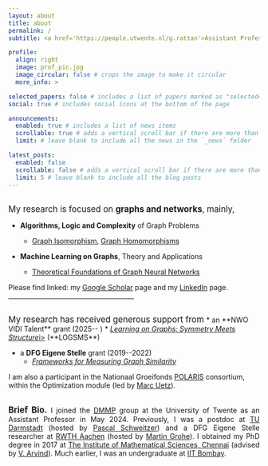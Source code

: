 ```yaml
---
layout: about
title: about
permalink: /
subtitle: <a href='https://people.utwente.nl/g.rattan'>Assistant Professor</a> in Applied Math, <a href='https://www.utwente.nl/en/'>University of Twente (NL)</a>

profile:
  align: right
  image: prof_pic.jpg
  image_circular: false # crops the image to make it circular
  more_info: >

selected_papers: false # includes a list of papers marked as "selected={true}"
social: true # includes social icons at the bottom of the page

announcements:
  enabled: true # includes a list of news items
  scrollable: true # adds a vertical scroll bar if there are more than 3 news items
  limit: # leave blank to include all the news in the `_news` folder

latest_posts:
  enabled: false
  scrollable: false # adds a vertical scroll bar if there are more than 3 new posts items
  limit: 5 # leave blank to include all the blog posts
---
```


<br>
<big>My research is focused on <b>graphs and networks</b>, mainly, </big> 

* **Algorithms, Logic and Complexity** of Graph Problems
  * <a href = "https://link.springer.com/chapter/10.1007/978-3-319-22177-9_26">Graph Isomorphism</a>, <a href = "https://drops.dagstuhl.de/entities/document/10.4230/LIPIcs.ICALP.2018.40">Graph Homomorphisms</a>

* **Machine Learning on Graphs**, Theory and Applications
  * <a href = "https://ojs.aaai.org/index.php/AAAI/article/view/4384">Theoretical Foundations of Graph Neural Networks</a>

Please find linked: my <a href="https://scholar.google.com/citations?user=ZF_ryC4AAAAJ&hl=en">Google Scholar</a> page and my <a href="https://www.linkedin.com/in/gaurav-rattan-6b980530b/">LinkedIn</a> page. 
<br> 

<hr align="left" width="50%">

<br>
<big>My research has received generous support from </big>
* an **NWO VIDI Talent** grant (2025-- )
  * <a href="https://www.nwo.nl/en/news/149-vidi-applications-granted-to-talented-researchers"><i>Learning on Graphs: Symmetry Meets Structure</i>i></a> (**LOGSMS**)

* a **DFG Eigene Stelle** grant (2019--2022)
  * <a href="https://gepris.dfg.de/gepris/projekt/411032549?language=en"><i>Frameworks for Measuring Graph Similarity</i></a> 

I am also a participant in the Nationaal Groeifonds <a href="https://www.polaris-ngf.nl/">POLARIS</a> consortium, within the Optimization module (led by <a href="https://marcuetz.personalweb.utwente.nl/">Marc Uetz</a>).

<br>

<div style="width:70 ptx; text-align: justify"> <big><b>Brief Bio.</b></big> I joined the <a href="https://www.utwente.nl/en/eemcs/dmmp/">DMMP</a> group at the University of Twente as an Assistant Professor in May 2024. Previously, I was a postdoc at <a href="https://www.tu-darmstadt.de/index.en.jsp">TU Darmstadt</a> (hosted by <a href="https://www.mathematik.tu-darmstadt.de/fb/personal/details/pascal_schweitzer.de.jsp"> Pascal Schweitzer</a>) and a DFG Eigene Stelle researcher at <a href="https://www.rwth-aachen.de/go/id/a/?lidx=1"> RWTH Aachen</a> (hosted by <a href="https://www.lics.rwth-aachen.de/go/id/ocwf"> Martin Grohe</a>). I obtained my PhD degree in 2017 at <a href="https://www.imsc.res.in/">The Institute of Mathematical Sciences,  Chennai</a> (advised by <a href="https://www.imsc.res.in/~arvind/">V. Arvind</a>). Much earlier, I was an undergraduate at <a href="https://www.iitb.ac.in/"> IIT Bombay</a>. </div>

<br>
<br>





